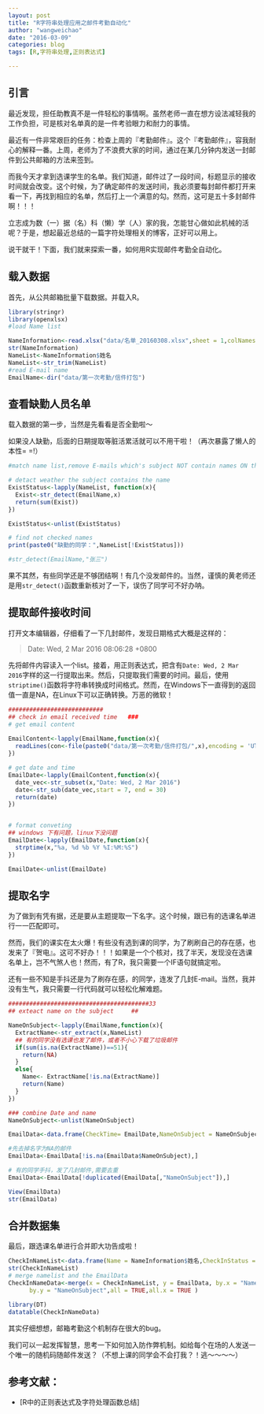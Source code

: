 ```yaml
---
layout: post
title: "R字符串处理应用之邮件考勤自动化"
author: "wangweichao"
date: "2016-03-09"
categories: blog
tags: [R,字符串处理,正则表达式]

---
```


## 引言

最近发现，担任助教真不是一件轻松的事情啊。虽然老师一直在想方设法减轻我的工作负担，可是核对名单真的是一件考验眼力和耐力的事情。

最近有一件非常艰巨的任务：检查上周的『考勤邮件』。这个『考勤邮件』，容我耐心的解释一番。上周，老师为了不浪费大家的时间，通过在某几分钟内发送一封邮件到公共邮箱的方法来签到。

而我今天才拿到选课学生的名单。我们知道，邮件过了一段时间，标题显示的接收时间就会改变。这个时候，为了确定邮件的发送时间，我必须要每封邮件都打开来看一下，再找到相应的名单，然后打上一个满意的勾。然而，这可是五十多封邮件啊！！！

立志成为数（一）据（名）科（懒）学（人）家的我，怎能甘心做如此机械的活呢？于是，想起最近总结的一篇字符处理相关的博客，正好可以用上。

说干就干！下面，我们就来探索一番，如何用R实现邮件考勤全自动化。


## 载入数据

首先，从公共邮箱批量下载数据。并载入R。


```r
library(stringr)
library(openxlsx)
#load Name list

NameInformation<-read.xlsx("data/名单_20160308.xlsx",sheet = 1,colNames = TRUE)
str(NameInformation)
NameList<-NameInformation$姓名
NameList<-str_trim(NameList)
#read E-mail name
EmailName<-dir("data/第一次考勤/信件打包")
```

## 查看缺勤人员名单

载入数据的第一步，当然是先看看是否全勤啦～

如果没人缺勤，后面的日期提取等脏活累活就可以不用干啦！（再次暴露了懒人的本性= =!）



```r
#match name list,remove E-mails which's subject NOT contain names ON the namelist

# detact weather the subject contains the name
ExistStatus<-lapply(NameList, function(x){
  Exist<-str_detect(EmailName,x)
  return(sum(Exist))
})

ExistStatus<-unlist(ExistStatus)

# find not checked names
print(paste0("缺勤的同学：",NameList[!ExistStatus]))

#str_detect(EmailName,"张三")
```

果不其然，有些同学还是不够团结啊！有几个没发邮件的。当然，谨慎的黄老师还是用`str_detect()`函数重新核对了一下，误伤了同学可不好办呐。

## 提取邮件接收时间

打开文本编辑器，仔细看了一下几封邮件，发现日期格式大概是这样的：

> Date: Wed, 2 Mar 2016 08:06:28 +0800

先将邮件内容读入一个list。接着，用正则表达式，把含有`Date: Wed, 2 Mar 2016`字样的这一行提取出来。然后，只提取我们需要的时间。最后，使用`striptime()`函数将字符串转换成时间格式。然而，在Windows下一直得到的返回值一直是NA，在Linux下可以正确转换。万恶的微软！



```r
###########################
## check in email received time   ###
# get email content
  
EmailContent<-lapply(EmailName,function(x){
  readLines(con<-file(paste0("data/第一次考勤/信件打包/",x),encoding = 'UTF-8'))
})

# get date and time
EmailDate<-lapply(EmailContent,function(x){
  date_vec<-str_subset(x,"Date: Wed, 2 Mar 2016")
  date<-str_sub(date_vec,start = 7, end = 30)
  return(date)
})


# format conveting
## windows 下有问题，linux下没问题
EmailDate<-lapply(EmailDate,function(x){
  strptime(x,"%a, %d %b %Y %I:%M:%S")
})

EmailDate<-unlist(EmailDate)
```


## 提取名字

为了做到有凭有据，还是要从主题提取一下名字。这个时候，跟已有的选课名单进行一一匹配即可。

然而，我们的课实在太火爆！有些没有选到课的同学，为了刷刷自己的存在感，也发来了『贺电』。这可不好办！！！如果是一个个核对，找了半天，发现没在选课名单上，岂不气煞人也！然而，有了R，我只需要一个IF语句就搞定啦。

还有一些不知是手抖还是为了刷存在感，的同学，连发了几封E-mail。当然，我并没有生气，我只需要一行代码就可以轻松化解难题。



```r
########################################33
## exteact name on the subject     ##

NameOnSubject<-lapply(EmailName,function(x){
  ExtractName<-str_extract(x,NameList)
  ## 有的同学没有选课也发了邮件，或者不小心下载了垃圾邮件
  if(sum(is.na(ExtractName))==51){
    return(NA)
  }
  else{
    Name<- ExtractName[!is.na(ExtractName)]
    return(Name)
  }
})

### combine Date and name 
NameOnSubject<-unlist(NameOnSubject)

EmailData<-data.frame(CheckTime= EmailDate,NameOnSubject = NameOnSubject,stringsAsFactors = FALSE)

#先去掉名字为NA的邮件
EmailData<-EmailData[!is.na(EmailData$NameOnSubject),]

# 有的同学手抖，发了几封邮件,需要去重
EmailData<-EmailData[!duplicated(EmailData[,"NameOnSubject"]),]

View(EmailData)
str(EmailData)
```


## 合并数据集

最后，跟选课名单进行合并即大功告成啦！


```r
CheckInNameList<-data.frame(Name = NameInformation$姓名,CheckInStatus = ExistStatus)
str(CheckInNameList)
# merge namelist and the EmailData
CheckInNameData<-merge(x = CheckInNameList, y = EmailData, by.x = "Name",
      by.y = "NameOnSubject",all = TRUE,all.x = TRUE )

library(DT)
datatable(CheckInNameData)
```


其实仔细想想，邮箱考勤这个机制存在很大的bug。

我们可以一起发挥智慧，思考一下如何加入防作弊机制。如给每个在场的人发送一个唯一的随机码随邮件发送？（不想上课的同学会不会打我？！逃～～～～）

## 参考文献：

- [R中的正则表达式及字符处理函数总结]


